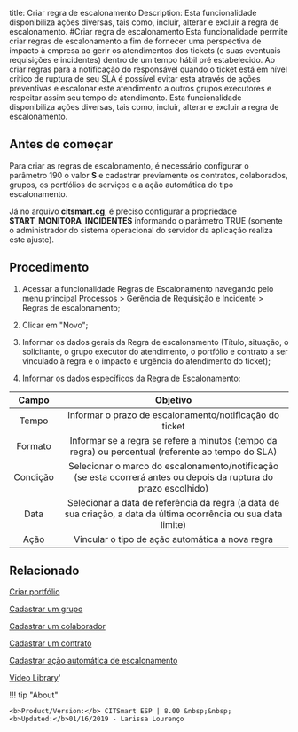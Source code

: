 title:  Criar regra de escalonamento 
Description: Esta funcionalidade disponibiliza ações diversas, tais como, incluir, alterar e excluir a regra de escalonamento.
#Criar regra de escalonamento
Esta funcionalidade permite criar regras de escalonamento a fim de fornecer uma perspectiva de impacto à empresa ao gerir os atendimentos dos tickets (e suas eventuais requisições e incidentes) dentro de um tempo hábil pré estabelecido. Ao criar regras para a notificação do responsável quando o ticket está em nível critico de ruptura de seu SLA é possível evitar esta através de ações preventivas e escalonar este atendimento a outros grupos executores e respeitar assim seu tempo de atendimento.
Esta funcionalidade disponibiliza ações diversas, tais como, incluir, alterar e excluir a regra de escalonamento.

Antes de começar 
-----------------

Para criar as regras de escalonamento, é necessário configurar o parâmetro
190 o valor **S** e cadastrar previamente os contratos, colaborados,
grupos, os portfólios de serviços e a ação automática do tipo escalonamento.

Já no arquivo **citsmart.cg**, é preciso configurar a propriedade
**START**\_**MONITORA**\_**INCIDENTES** informando o parâmetro TRUE (somente o
administrador do sistema operacional do servidor da aplicação realiza este
ajuste).

Procedimento
------------

1.  Acessar a funcionalidade Regras de Escalonamento navegando pelo menu
    principal Processos \> Gerência de Requisição e Incidente \> Regras de
    escalonamento;

2.  Clicar em "Novo";

3.  Informar os dados gerais da Regra de escalonamento (Título, situação, o
    solicitante, o grupo executor do atendimento, o portfólio e contrato a ser
    vinculado à regra e o impacto e urgência do atendimento do ticket);

4.  Informar os dados específicos da Regra de Escalonamento:

| **Campo** |                                                   **Objetivo**                                                   |
|:---------:|:----------------------------------------------------------------------------------------------------------------:|
|   Tempo   |                              Informar o prazo de escalonamento/notificação do ticket                             |
|  Formato  |        Informar se a regra se refere a minutos (tempo da regra) ou percentual (referente ao tempo do SLA)        |
|  Condição | Selecionar o marco do escalonamento/notificação (se esta ocorrerá antes ou depois da ruptura do prazo escolhido) |
|    Data   | Selecionar a data de referência da regra (a data de sua criação, a data da última ocorrência ou sua data limite) |
|    Ação   |                                  Vincular o tipo de ação automática a nova regra                                 |

Relacionado
-----------

[Criar portfólio](/pt-br/citsmart-esp-8/processes/portfolio-and-catalog/use/create-the-portfolio.html)

[Cadastrar um grupo](/pt-br/citsmart-esp-8/initial-settings/access-settings/user/register-groups.html)

[Cadastrar um colaborador](/pt-br/citsmart-esp-8/initial-settings/access-settings/user/register-employee.html)

[Cadastrar um contrato](/pt-br/citsmart-esp-8/additional-features/contract-management/use/register-contract.html)

[Cadastrar ação automática de escalonamento](/pt-br/citsmart-esp-8/additional-features/automation-of-operation/configuration/register-escation-automatic-action.html)

<i class='fa fa-youtube-play  fa-2x' style='color:#97ce17;vertical-align: middle;'> </i> [Video Library](https://www.youtube.com/playlist?list=PLB5qK2uzf2ROn4Xs6UdH84Ujzta2iJ6Ei)'

!!! tip "About"

    <b>Product/Version:</b> CITSmart ESP | 8.00 &nbsp;&nbsp;
    <b>Updated:</b>01/16/2019 - Larissa Lourenço
